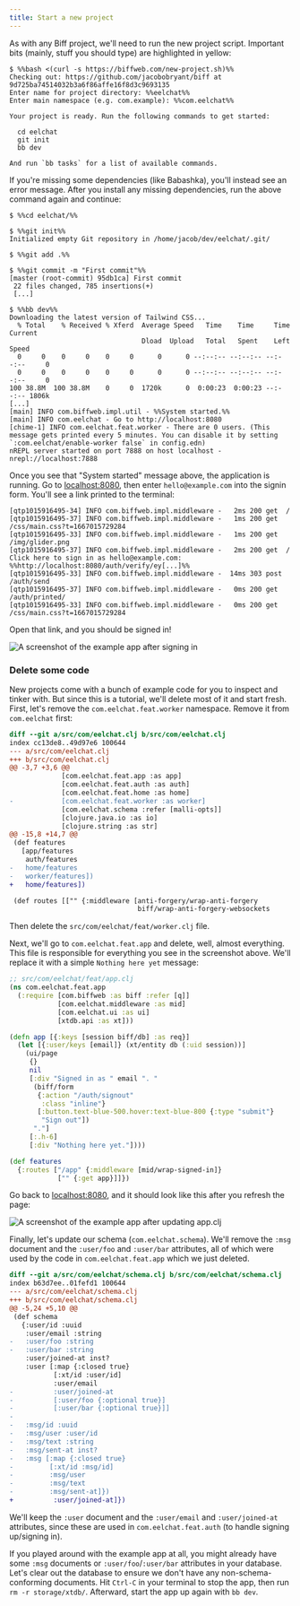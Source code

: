 ```yaml
---
title: Start a new project
---
```


As with any Biff project, we'll need to run the new project script. Important
bits (mainly, stuff you should type) are highlighted in yellow:

```plain
$ %%bash <(curl -s https://biffweb.com/new-project.sh)%%
Checking out: https://github.com/jacobobryant/biff at 9d725ba74514032b3a6f86affe16f8d3c9693135
Enter name for project directory: %%eelchat%%
Enter main namespace (e.g. com.example): %%com.eelchat%%

Your project is ready. Run the following commands to get started:

  cd eelchat
  git init
  bb dev

And run `bb tasks` for a list of available commands.
```

If you're missing some dependencies (like Babashka), you'll instead see an
error message. After you install any missing dependencies, run the above
command again and continue:

```plain
$ %%cd eelchat/%%

$ %%git init%%
Initialized empty Git repository in /home/jacob/dev/eelchat/.git/

$ %%git add .%%

$ %%git commit -m "First commit"%%
[master (root-commit) 95db1ca] First commit
 22 files changed, 785 insertions(+)
 [...]

$ %%bb dev%%
Downloading the latest version of Tailwind CSS...
  % Total    % Received % Xferd  Average Speed   Time    Time     Time  Current
                                 Dload  Upload   Total   Spent    Left  Speed
  0     0    0     0    0     0      0      0 --:--:-- --:--:-- --:--:--     0
  0     0    0     0    0     0      0      0 --:--:-- --:--:-- --:--:--     0
100 38.8M  100 38.8M    0     0  1720k      0  0:00:23  0:00:23 --:--:-- 1806k
[...]
[main] INFO com.biffweb.impl.util - %%System started.%%
[main] INFO com.eelchat - Go to http://localhost:8080
[chime-1] INFO com.eelchat.feat.worker - There are 0 users. (This message gets printed every 5 minutes. You can disable it by setting `:com.eelchat/enable-worker false` in config.edn)
nREPL server started on port 7888 on host localhost - nrepl://localhost:7888
```

Once you see that "System started" message above, the application is running.
Go to [localhost:8080](http://localhost:8080), then enter `hello@example.com`
into the signin form. You'll see a link printed to the terminal:

```plain
[qtp1015916495-34] INFO com.biffweb.impl.middleware -   2ms 200 get  /
[qtp1015916495-37] INFO com.biffweb.impl.middleware -   1ms 200 get  /css/main.css?t=1667015729284
[qtp1015916495-33] INFO com.biffweb.impl.middleware -   1ms 200 get  /img/glider.png
[qtp1015916495-37] INFO com.biffweb.impl.middleware -   2ms 200 get  /
Click here to sign in as hello@example.com: %%http://localhost:8080/auth/verify/ey[...]%%
[qtp1015916495-33] INFO com.biffweb.impl.middleware -  14ms 303 post /auth/send
[qtp1015916495-37] INFO com.biffweb.impl.middleware -   0ms 200 get  /auth/printed/
[qtp1015916495-33] INFO com.biffweb.impl.middleware -   0ms 200 get  /css/main.css?t=1667015729284
```

Open that link, and you should be signed in!

![A screenshot of the example app after signing in](/img/tutorial/signed-in.png)

### Delete some code

New projects come with a bunch of example code for you to inspect and tinker
with. But since this is a tutorial, we'll delete most of it and start fresh. First,
let's remove the `com.eelchat.feat.worker` namespace. Remove it from `com.eelchat` first:

```diff
diff --git a/src/com/eelchat.clj b/src/com/eelchat.clj
index cc13de8..49d97e6 100644
--- a/src/com/eelchat.clj
+++ b/src/com/eelchat.clj
@@ -3,7 +3,6 @@
             [com.eelchat.feat.app :as app]
             [com.eelchat.feat.auth :as auth]
             [com.eelchat.feat.home :as home]
-            [com.eelchat.feat.worker :as worker]
             [com.eelchat.schema :refer [malli-opts]]
             [clojure.java.io :as io]
             [clojure.string :as str]
@@ -15,8 +14,7 @@
 (def features
   [app/features
    auth/features
-   home/features
-   worker/features])
+   home/features])

 (def routes [["" {:middleware [anti-forgery/wrap-anti-forgery
                                biff/wrap-anti-forgery-websockets
```

Then delete the `src/com/eelchat/feat/worker.clj` file.

Next, we'll go to `com.eelchat.feat.app` and delete, well, almost everything.
This file is responsible for everything you see in the screenshot above. We'll replace it
with a simple `Nothing here yet` message:

```clojure
;; src/com/eelchat/feat/app.clj
(ns com.eelchat.feat.app
  (:require [com.biffweb :as biff :refer [q]]
            [com.eelchat.middleware :as mid]
            [com.eelchat.ui :as ui]
            [xtdb.api :as xt]))

(defn app [{:keys [session biff/db] :as req}]
  (let [{:user/keys [email]} (xt/entity db (:uid session))]
    (ui/page
     {}
     nil
     [:div "Signed in as " email ". "
      (biff/form
       {:action "/auth/signout"
        :class "inline"}
       [:button.text-blue-500.hover:text-blue-800 {:type "submit"}
        "Sign out"])
      "."]
     [:.h-6]
     [:div "Nothing here yet."])))

(def features
  {:routes ["/app" {:middleware [mid/wrap-signed-in]}
            ["" {:get app}]]})
```

Go back to [localhost:8080](http://localhost:8080), and it should look like
this after you refresh the page:

![A screenshot of the example app after updating app.clj](/img/tutorial/nothing-here-yet.png)

Finally, let's update our schema (`com.eelchat.schema`). We'll remove the
`:msg` document and the `:user/foo` and `:user/bar` attributes, all of which
were used by the code in `com.eelchat.feat.app` which we just deleted.

```diff
diff --git a/src/com/eelchat/schema.clj b/src/com/eelchat/schema.clj
index b63d7ee..01fefd1 100644
--- a/src/com/eelchat/schema.clj
+++ b/src/com/eelchat/schema.clj
@@ -5,24 +5,10 @@
 (def schema
   {:user/id :uuid
    :user/email :string
-   :user/foo :string
-   :user/bar :string
    :user/joined-at inst?
    :user [:map {:closed true}
           [:xt/id :user/id]
           :user/email
-          :user/joined-at
-          [:user/foo {:optional true}]
-          [:user/bar {:optional true}]]
-
-   :msg/id :uuid
-   :msg/user :user/id
-   :msg/text :string
-   :msg/sent-at inst?
-   :msg [:map {:closed true}
-         [:xt/id :msg/id]
-         :msg/user
-         :msg/text
-         :msg/sent-at]})
+          :user/joined-at]})
```

We'll keep the `:user` document and the `:user/email` and `:user/joined-at` attributes, since these
are used in `com.eelchat.feat.auth` (to handle signing up/signing in).

If you played around with the example app at all, you might already have some
`:msg` documents or `:user/foo`/`:user/bar` attributes in your database. Let's
clear out the database to ensure we don't have any non-schema-conforming
documents. Hit `Ctrl-C` in your terminal to stop the app, then run
`rm -r storage/xtdb/`. Afterward, start the app up again with `bb dev`.
